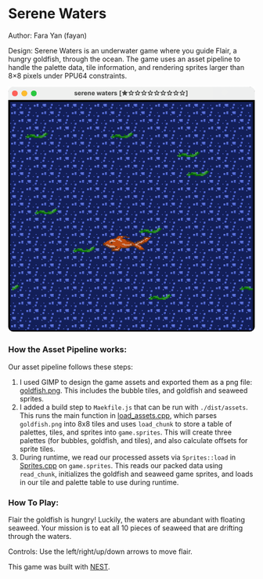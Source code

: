 # Serene Waters

Author: Fara Yan (fayan)

Design: Serene Waters is an underwater game where you guide Flair, a hungry goldfish, through the ocean. The game uses an asset pipeline to handle the palette data, tile information, and rendering sprites larger than 8×8 pixels under PPU64 constraints.

![Game](./game.png)

### How the Asset Pipeline works:

Our asset pipeline follows these steps:
1. I used GIMP to design the game assets and exported them as a png file: [goldfish.png](./goldfish.png). This includes the bubble tiles, and goldfish and seaweed sprites.
2. I added a build step to `Maekfile.js` that can be run with `./dist/assets`. This runs the main function in [load_assets.cpp](./load_assets.cpp), which parses `goldfish.png` into 8x8 tiles and uses `load_chunk` to store a table of palettes, tiles, and sprites into `game.sprites`. This will create three palettes (for bubbles, goldfish, and tiles), and also calculate offsets for sprite tiles.
3. During runtime, we read our processed assets via `Sprites::load` in [Sprites.cpp](./Sprites.cpp) on `game.sprites`. This reads our packed data using `read_chunk`, initializes the goldfish and seaweed game sprites, and loads in our tile and palette table to use during runtime.

### How To Play:

Flair the goldfish is hungry! Luckily, the waters are abundant with floating seaweed. Your mission is to eat all 10 pieces of seaweed that are drifting through the waters.

Controls: Use the left/right/up/down arrows to move flair.


This game was built with [NEST](NEST.md).

